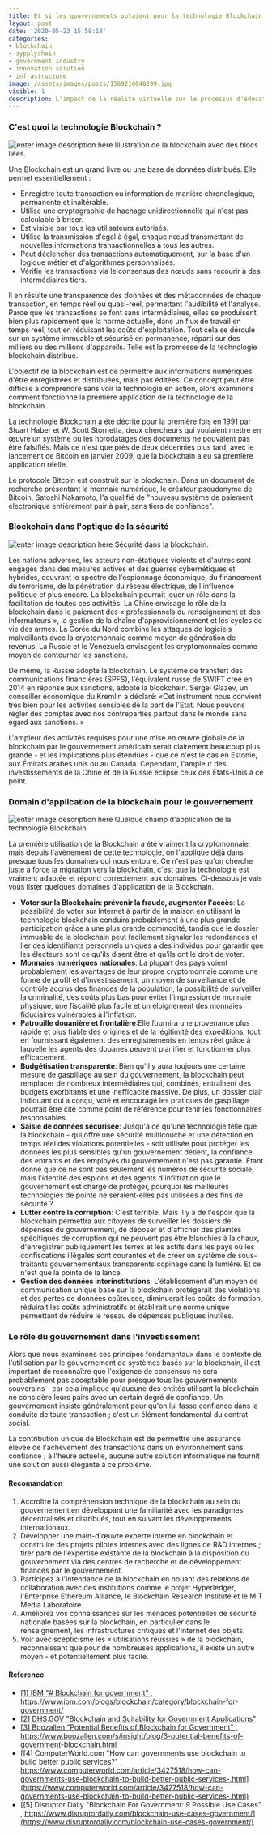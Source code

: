 ```yaml
---
title: Et si les gouvernements optaient pour la technologie Blockchain ?
layout: post
date: '2020-05-23 15:58:18'
categories:
- blockchain
- sypplychain
- government industry
- innovation solution
- infrastructure
image: /assets/images/posts/1589216040299.jpg
visible: 1
description: L'impact de la réalité virtuelle sur le processus d'éducation et son évolution.
---
```


### C'est quoi la technologie Blockchain ?
![enter image description here](https://cdnnewawt-59e2.kxcdn.com/wp-content/uploads/2020/03/blockchain-nedir-02.png)
Illustration de la blockchain avec des blocs liées.


Une Blockchain est un grand livre ou une base de données distribués. Elle permet essentiellement :

 - Enregistre toute transaction ou information de manière chronologique, permanente et inaltérable.
 - Utilise une cryptographie de hachage unidirectionnelle qui n'est pas calculable à briser.
 - Est visible par tous les utilisateurs autorisés.
 - Utilise la transmission d'égal à égal, chaque nœud transmettant de nouvelles informations transactionnelles à tous les autres.
 - Peut déclencher des transactions automatiquement, sur la base d'un logique métier et d'algorithmes personnalisés.
 - Vérifie les transactions via le consensus des nœuds sans recourir à des intermédiaires tiers.

Il en résulte une transparence des données et des métadonnées de chaque transaction, en temps réel ou quasi-réel, permettant l'audibilité et l'analyse. Parce que les transactions se font sans intermédiaires, elles se produisent bien plus rapidement que la norme actuelle, dans un flux de travail en temps réel, tout en réduisant les coûts d'exploitation. Tout cela se déroule sur un système immuable et sécurisé en permanence, réparti sur des milliers ou des millions d'appareils. Telle est la promesse de la technologie blockchain distribué.

L'objectif de la blockchain est de permettre aux informations numériques d'être enregistrées et distribuées, mais pas éditées. Ce concept peut être difficile à comprendre sans voir la technologie en action, alors examinons comment fonctionne la première application de la technologie de la blockchain.

La technologie Blockchain a été décrite pour la première fois en 1991 par Stuart Haber et W. Scott Stornetta, deux chercheurs qui voulaient mettre en œuvre un système où les horodatages des documents ne pouvaient pas être falsifiés. Mais ce n'est que près de deux décennies plus tard, avec le lancement de Bitcoin en janvier 2009, que la blockchain a eu sa première application réelle.

Le protocole Bitcoin est construit sur la blockchain. Dans un document de recherche présentant la monnaie numérique, le créateur pseudonyme de Bitcoin, Satoshi Nakamoto, l'a qualifié de "nouveau système de paiement électronique entièrement pair à pair, sans tiers de confiance".

### Blockchain dans l'optique de la sécurité

![enter image description here](https://www.cybersecobservatory.com/wp-content/uploads/2017/06/cybersecurity1.jpg)
Sécurité dans la blockchain.


Les nations adverses, les acteurs non-étatiques violents et d'autres sont engagés dans des mesures actives et des guerres cybernétiques et hybrides, couvrant le spectre de l'espionnage économique, du financement du terrorisme, de la pénétration du réseau électrique, de l'influence politique et plus encore. La blockchain pourrait jouer un rôle dans la facilitation de toutes ces activités.
La Chine envisage le rôle de la blockchain dans le paiement des « professionnels du renseignement et des informateurs », la gestion de la chaîne d'approvisionnement et les cycles de vie des armes. La Corée du Nord combine les attaques de logiciels malveillants avec la cryptomonnaie comme moyen de génération de revenus. La Russie et le Venezuela envisagent les cryptomonnaies comme moyen de contourner les sanctions.

De même, la Russie adopte la blockchain. Le système de transfert des communications financières (SPFS), l'équivalent russe de SWIFT créé en 2014 en réponse aux sanctions, adopte la blockchain. Sergei Glazev, un conseiller économique du Kremlin a déclaré: «Cet instrument nous convient très bien pour les activités sensibles de la part de l'Etat. Nous pouvons régler des comptes avec nos contreparties partout dans le monde sans égard aux sanctions. »

L'ampleur des activités requises pour une mise en œuvre globale de la blockchain par le gouvernement américain serait clairement beaucoup plus grande - et les implications plus étendues - que ce n'est le cas en Estonie, aux Émirats arabes unis ou au Canada. Cependant, l'ampleur des investissements de la Chine et de la Russie éclipse ceux des États-Unis à ce point.

### Domain d'application de la blockchain pour le gouvernement
![enter image description here](https://blockchain-training.co.uk/wp-content/uploads/2019/06/1_3yyJZkyCtkdD4IiilCwTTQ-768x384.jpeg)
Quelque champ d'application de la technologie Blockchain.


La première utilisation de la Blockchain a été vraiment la cryptomonnaie, mais depuis l'avènement de cette technologie, on l'applique déjà dans presque tous les domaines qui nous entoure. Ce n'est pas qu'on cherche juste a force la migration vers la blockchain, c'est que la technologie est vraiment adaptée et répond correctement aux domaines. Ci-dessous je vais vous lister quelques domaines d'application de la Blockchain.

 - **Voter sur la Blockchain: prévenir la fraude, augmenter l'accès**: La possibilité de voter sur Internet à partir de la maison en utilisant la technologie blockchain conduira probablement à une plus grande participation grâce à une plus grande commodité, tandis que le dossier immuable de la blockchain peut facilement signaler les redondances et lier des identifiants personnels uniques à des individus pour garantir que les électeurs sont ce qu'ils disent être et qu'ils ont le droit de voter.
 - **Monnaies numériques nationales**: La plupart des pays voient probablement les avantages de leur propre cryptomonnaie comme une forme de profit et d'investissement, un moyen de surveillance et de contrôle accrus des finances de la population, la possibilité de surveiller la criminalité, des coûts plus bas pour éviter l'impression de monnaie physique, une fiscalité plus facile et un éloignement des monnaies fiduciaires vulnérables à l'inflation.
 - **Patrouille douanière et frontalière**:Elle fournira une provenance plus rapide et plus fiable des origines et de la légitimité des expéditions, tout en fournissant également des enregistrements en temps réel grâce à laquelle les agents des douanes peuvent planifier et fonctionner plus efficacement.
 - **Budgétisation transparente**: Bien qu'il y aura toujours une certaine mesure de gaspillage au sein du gouvernement, la blockchain peut remplacer de nombreux intermédiaires qui, combinés, entraînent des budgets exorbitants et une inefficacité massive. De plus, un dossier clair indiquant qui a conçu, voté et encouragé les pratiques de gaspillage pourrait être cité comme point de référence pour tenir les fonctionnaires responsables.
 - **Saisie de données sécurisée**: Jusqu'à ce qu'une technologie telle que la blockchain - qui offre une sécurité multicouche et une détection en temps réel des violations potentielles - soit utilisée pour protéger les données les plus sensibles qu'un gouvernement détient, la confiance des entrants et des employés du gouvernement n'est pas garantie. Étant donné que ce ne sont pas seulement les numéros de sécurité sociale, mais l'identité des espions et des agents d'infiltration que le gouvernement est chargé de protéger, pourquoi les meilleures technologies de pointe ne seraient-elles pas utilisées à des fins de sécurité ?
 - **Lutter contre la corruption**: C'est terrible. Mais il y a de l'espoir que la blockchain permettra aux citoyens de surveiller les dossiers de dépenses du gouvernement, de déposer et d'afficher des plaintes spécifiques de corruption qui ne peuvent pas être blanchies à la chaux, d'enregistrer publiquement les terres et les actifs dans les pays où les confiscations illégales sont courantes et de créer un système de sous-traitants gouvernementaux transparents copinage dans la lumière. Et ce n'est que la pointe de la lance.
 - **Gestion des données interinstitutions**: L'établissement d'un moyen de communication unique basé sur la blockchain protégerait des violations et des pertes de données coûteuses, diminuerait les coûts de formation, réduirait les coûts administratifs et établirait une norme unique permettant de réduire le réseau de dépenses publiques inutiles.

### Le rôle du gouvernement dans l'investissement

Alors que nous examinons ces principes fondamentaux dans le contexte de l'utilisation par le gouvernement de systèmes basés sur la blockchain, il est important de reconnaître que l'exigence de consensus ne sera probablement pas acceptable pour presque tous les gouvernements souverains - car cela implique qu'aucune des entités utilisant la blockchain ne considère leurs pairs avec un certain degré de confiance. Un gouvernement insiste généralement pour qu'on lui fasse confiance dans la conduite de toute transaction ; c'est un élément fondamental du contrat social.

La contribution unique de Blockchain est de permettre une assurance élevée de l'achèvement des transactions dans un environnement sans confiance ; à l'heure actuelle, aucune autre solution informatique ne fournit une solution aussi élégante à ce problème.
#### Recomandation

 1. Accroître la compréhension technique de la blockchain au sein du gouvernement en développant une familiarité avec les paradigmes décentralisés et distribués, tout en suivant les développements internationaux.
 2. Développer une main-d'œuvre experte interne en blockchain et construire des projets pilotes internes avec des lignes de R&D internes ; tirer parti de l'expertise existante de la blockchain à la disposition du gouvernement via des centres de recherche et de développement financés par le gouvernement.
 3. Participez à l'intendance de la blockchain en nouant des relations de collaboration avec des institutions comme le projet Hyperledger, l'Enterprise Ethereum Alliance, le Blockchain Research Institute et le MIT Media Laboratoire.
 4. Améliorez vos connaissances sur les menaces potentielles de sécurité nationale basées sur la blockchain, en particulier dans le renseignement, les infrastructures critiques et l'Internet des objets.
 5. Voir avec scepticisme les « utilisations réussies » de la blockchain, reconnaissant que pour de nombreuses applications, il existe un autre moyen - et potentiellement plus facile.

#### Reference

 - [[1] IBM "# Blockchain for government" , https://www.ibm.com/blogs/blockchain/category/blockchain-for-government/ ](https://www.ibm.com/blogs/blockchain/category/blockchain-for-government/)
 - [[2] DHS.GOV "Blockchain and Suitability for Government Applications" ](https://www.dhs.gov/sites/default/files/publications/2018_AEP_Blockchain_and_Suitability_for_Government_Applications.pdf)
 - [[3] Boozallen "Potential Benefits of Blockchain for Government" , https://www.boozallen.com/s/insight/blog/3-potential-benefits-of-government-blockchain.html ](https://www.boozallen.com/s/insight/blog/3-potential-benefits-of-government-blockchain.html)
 - [[4] ComputerWorld.com "How can governments use blockchain to build better public services?" , https://www.computerworld.com/article/3427518/how-can-governments-use-blockchain-to-build-better-public-services-.html](https://www.computerworld.com/article/3427518/how-can-governments-use-blockchain-to-build-better-public-services-.html)
 - [[5] Disruptor Daily "Blockchain For Government: 9 Possible Use Cases" , https://www.disruptordaily.com/blockchain-use-cases-government/](https://www.disruptordaily.com/blockchain-use-cases-government/)
